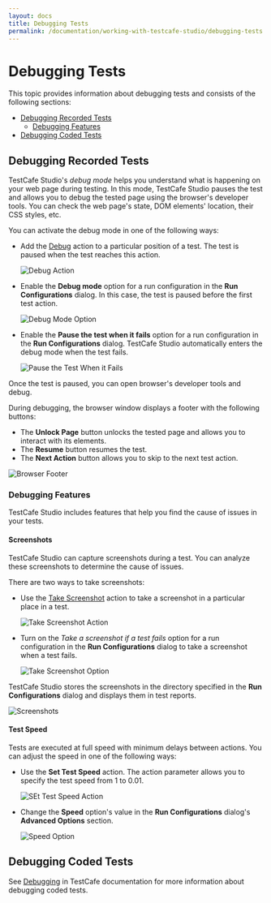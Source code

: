 ```yaml
---
layout: docs
title: Debugging Tests
permalink: /documentation/working-with-testcafe-studio/debugging-tests.html
---
```

# Debugging Tests

This topic provides information about debugging tests and consists of the following sections:

* [Debugging Recorded Tests](#debugging-recorded-tests)
  * [Debugging Features](#debugging-features)
* [Debugging Coded Tests](#debugging-coded-tests)

## Debugging Recorded Tests

TestCafe Studio's *debug mode* helps you understand what is happening on your web page during testing. In this mode, TestCafe Studio pauses the test and allows you to debug the tested page using the browser's developer tools. You can check the web page's state, DOM elements' location, their CSS styles, etc.

You can activate the debug mode in one of the following ways:

* Add the [Debug](recording-tests/test-actions/debug.md#debug) action to a particular position of a test. The test is paused when the test reaches this action.

    ![Debug Action](../../images/working-with-testcafe-studio/debug-action.png)

* Enable the **Debug mode** option for a run configuration in the **Run Configurations** dialog. In this case, the test is paused before the first test action.

    ![Debug Mode Option](../../images/working-with-testcafe-studio/debug-mode-option.png)

* Enable the **Pause the test when it fails** option for a run configuration in the **Run Configurations** dialog. TestCafe Studio automatically enters the debug mode when the test fails.

    ![Pause the Test When it Fails](../../images/working-with-testcafe-studio/pause-test-option.png)

Once the test is paused, you can open browser's developer tools and debug.

During debugging, the browser window displays a footer with the following buttons:

* The **Unlock Page** button unlocks the tested page and allows you to interact with its elements.
* The **Resume** button resumes the test.
* The **Next Action** button allows you to skip to the next test action.

![Browser Footer](../../images/working-with-testcafe-studio/footer.png)

### Debugging Features

TestCafe Studio includes features that help you find the cause of issues in your tests.

#### Screenshots

TestCafe Studio can capture screenshots during a test. You can analyze these screenshots to determine the cause of issues.

There are two ways to take screenshots:

* Use the [Take Screenshot](recording-tests/test-actions/browser-actions.md#take-screenshot) action to take a screenshot in a particular place in a test.

    ![Take Screenshot Action](../../images/working-with-testcafe-studio/take-screenshot-action.png)

* Turn on the *Take a screenshot if a test fails* option for a run configuration in the **Run Configurations** dialog to take a screenshot when a test fails.

    ![Take Screenshot Option](../../images/working-with-testcafe-studio/screenshot-option.png)

TestCafe Studio stores the screenshots in the directory specified in the **Run Configurations** dialog and displays them in test reports.

![Screenshots](../../images/working-with-testcafe-studio/screenshots-in-report.png)

#### Test Speed

Tests are executed at full speed with minimum delays between actions. You can adjust the speed in one of the following ways:

* Use the **Set Test Speed** action. The action parameter allows you to specify the test speed from 1 to 0.01.

    ![SEt Test Speed Action](../../images/working-with-testcafe-studio/set-test-speed-action.png)

* Change the **Speed** option's value in the **Run Configurations** dialog's **Advanced Options** section.

    ![Speed Option](../../images/working-with-testcafe-studio/speed-option.png)

## Debugging Coded Tests

See [Debugging](https://devexpress.github.io/testcafe/documentation/test-api/debugging.html) in TestCafe documentation for more information about debugging coded tests.
